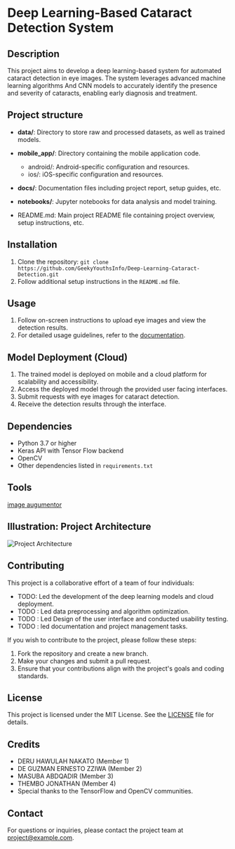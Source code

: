 # Deep Learning-Based Cataract Detection System

## Description
This project aims to develop a deep learning-based system for automated cataract detection in eye images. The system leverages advanced machine learning algorithms And CNN models to accurately identify the presence and severity of cataracts, enabling early diagnosis and treatment.

## Project structure
 - **data/**: Directory to store raw and processed datasets, as well as trained models.
- **mobile_app/**: Directory containing the mobile application code.
    - android/: Android-specific configuration and resources.
    - ios/: iOS-specific configuration and resources.
   
- **docs/**: Documentation files including project report, setup guides, etc.
- **notebooks/**: Jupyter notebooks for data analysis and model training.
- README.md: Main project README file containing project overview, setup instructions, etc.

## Installation
1. Clone the repository: `git clone https://github.com/GeekyYouthsInfo/Deep-Learning-Cataract-Detection.git`
2. Follow additional setup instructions in the `README.md` file.

## Usage
1. Follow on-screen instructions to upload eye images and view the detection results.
2. For detailed usage guidelines, refer to the [documentation](
https://deep-learning-cataract-detection.readthedocs.io/en/latest/).

## Model Deployment (Cloud)
1. The trained model is deployed on mobile and  a cloud platform for scalability and accessibility.
2. Access the deployed model through the provided user facing interfaces.
3. Submit  requests with eye images  for cataract detection.
4. Receive the detection results through the interface.

## Dependencies
- Python 3.7 or higher
- Keras  API with Tensor Flow backend
- OpenCV
- Other dependencies listed in `requirements.txt`

## Tools

[image augumentor](https://github.com/mdbloice/Augmentor)

## Illustration: Project Architecture
![Project Architecture]()

## Contributing
This project is a collaborative effort of a team of four individuals:
- TODO: Led the development of the deep learning models and cloud deployment.
- TODO : Led data preprocessing and algorithm optimization.
- TODO : Led Design of  the user interface and conducted usability testing.
- TODO : led documentation and project management tasks.

If you wish to contribute to the project, please follow these steps:
1. Fork the repository and create a new branch.
2. Make your changes and submit a pull request.
3. Ensure that your contributions align with the project's goals and coding standards.

## License
This project is licensed under the MIT License. See the [LICENSE](LICENSE) file for details.

## Credits
- DERU HAWULAH NAKATO (Member 1)
- DE GUZMAN ERNESTO ZZIWA  (Member 2)
- MASUBA ABDQADIR  (Member 3)
- THEMBO JONATHAN (Member 4)
- Special thanks to the TensorFlow and OpenCV communities.

## Contact
For questions or inquiries, please contact the project team at project@example.com.






















